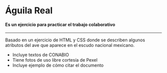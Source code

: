 # Águila Real
#### Es un ejercicio para practicar el trabajo colaborativo
<hr>
<p>
Basado en un ejercicio de HTML y CSS donde se describen algunos atributos del ave que aparece en el escudo nacional mexicano.
</p>

* Incluye textos de CONABIO
* Tiene fotos de uso libre cortesía de Pexel
* Incluye ejemplo de cómo citar el documento